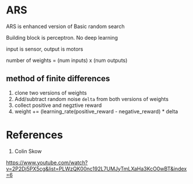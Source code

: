 
# ARS

ARS is enhanced version of Basic random search

Building block is perceptron.  No deep learning

input is sensor, output is motors

number of weights = (num inputs) x (num outputs)

## method of finite differences

1. clone two versions of weights
2. Add/subtract random noise `delta` from both versions of weights 
3. collect positive and negztive reward
4. weight += (learning_rate(positive_reward - negative_reward) * delta


# References

1. Colin Skow

https://www.youtube.com/watch?v=2P2Dj5PX5cg&list=PLWzQK00nc192L7UMJyTmLXaHa3KcO0wBT&index=6
